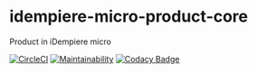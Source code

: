 # idempiere-micro-product-core
Product in iDempiere micro

[![CircleCI](https://circleci.com/gh/iDempiere-micro/idempiere-micro-product-core.svg?style=svg)](https://circleci.com/gh/iDempiere-micro/idempiere-micro-product-core)
[![Maintainability](https://api.codeclimate.com/v1/badges/a755fa3f7340565956a5/maintainability)](https://codeclimate.com/github/iDempiere-micro/idempiere-micro-product-core/maintainability)
[![Codacy Badge](https://api.codacy.com/project/badge/Grade/896e13fe570b4687a5d6d203724503c9)](https://www.codacy.com/app/davidpodhola/idempiere-micro-product-core?utm_source=github.com&amp;utm_medium=referral&amp;utm_content=iDempiere-micro/idempiere-micro-product-core&amp;utm_campaign=Badge_Grade)
